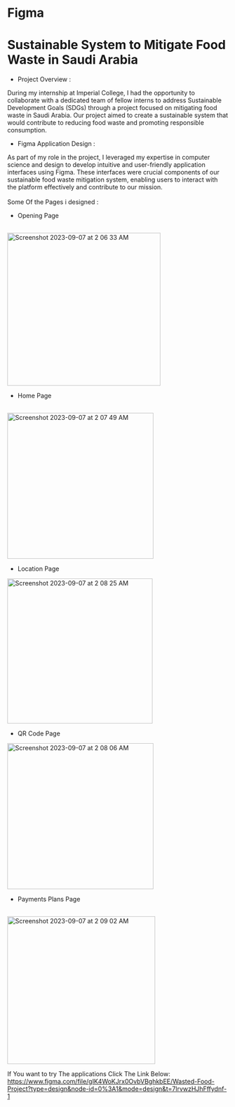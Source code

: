 # Figma

<h1>Sustainable System to Mitigate Food Waste in Saudi Arabia </h1> 

* Project Overview :

During my internship at Imperial College, I had the opportunity to collaborate with a dedicated team of fellow interns to address Sustainable Development Goals (SDGs) through a project focused on mitigating food waste in Saudi Arabia. Our project aimed to create a sustainable system that would contribute to reducing food waste and promoting responsible consumption.
<br>
* Figma Application Design :

As part of my role in the project, I leveraged my expertise in computer science and design to develop intuitive and user-friendly application interfaces using Figma. These interfaces were crucial components of our sustainable food waste mitigation system, enabling users to interact with the platform effectively and contribute to our mission.
<br>
<br>
Some Of the Pages i designed :

* Opening Page 
<br>
<img width="349" alt="Screenshot 2023-09-07 at 2 06 33 AM" src="https://github.com/Naser-Fahad-Aldawood/Figma/assets/144070149/a712329d-c995-4a6a-bd0c-0ba7eaa387a3">

* Home Page 
<br>
<img width="333" alt="Screenshot 2023-09-07 at 2 07 49 AM" src="https://github.com/Naser-Fahad-Aldawood/Figma/assets/144070149/a185351a-3d42-4609-8c9b-9cfabc0b439b">

* Location Page
  <br>
<img width="331" alt="Screenshot 2023-09-07 at 2 08 25 AM" src="https://github.com/Naser-Fahad-Aldawood/Figma/assets/144070149/9dae4f55-88a7-41b7-a8ea-3f27d41dfe4a">

* QR Code Page
  <br>
<img width="333" alt="Screenshot 2023-09-07 at 2 08 06 AM" src="https://github.com/Naser-Fahad-Aldawood/Figma/assets/144070149/02076aec-5df0-45f5-a6cc-68f2c2478374">

*  Payments Plans Page
 <br> 
<img width="337" alt="Screenshot 2023-09-07 at 2 09 02 AM" src="https://github.com/Naser-Fahad-Aldawood/Figma/assets/144070149/35e25c53-c9c7-43bb-b1ab-2b4a28e73d3d">


If You want to try The applications Click The Link Below:
<br>
https://www.figma.com/file/gIK4WoKJrx0OvbVBghkbEE/Wasted-Food-Project?type=design&node-id=0%3A1&mode=design&t=7lrvwzHJhFffydnf-1
